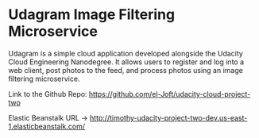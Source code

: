 # Udagram Image Filtering Microservice

Udagram is a simple cloud application developed alongside the Udacity Cloud Engineering Nanodegree. It allows users to register and log into a web client, post photos to the feed, and process photos using an image filtering microservice.

Link to the Github Repo: https://github.com/el-Joft/udacity-cloud-project-two

Elastic Beanstalk URL -> http://timothy-udacity-project-two-dev.us-east-1.elasticbeanstalk.com/

